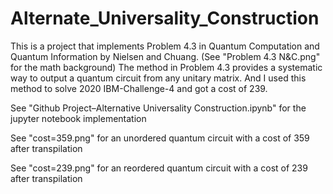 # Alternate_Universality_Construction
This is a project that implements Problem 4.3 in Quantum Computation and Quantum Information by Nielsen and Chuang. (See "Problem 4.3 N&C.png" for the math background) The method in Problem 4.3 provides a systematic way to output a quantum circuit from any unitary matrix. And I used this method to solve 2020 IBM-Challenge-4 and got a cost of 239.


See "Github Project–Alternative Universality Construction.ipynb" for the jupyter notebook implementation

See "cost=359.png" for an unordered quantum circuit with a cost of 359 after transpilation

See "cost=239.png" for an reordered quantum circuit with a cost of 239 after transpilation
